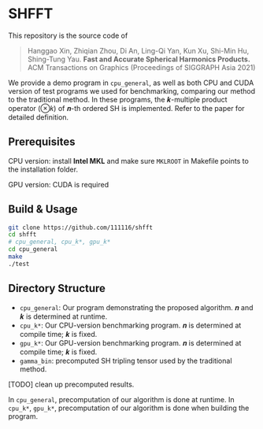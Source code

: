 # SHFFT

This repository is the source code of

>  Hanggao Xin, Zhiqian Zhou, Di An, Ling-Qi Yan, Kun Xu, Shi-Min Hu, Shing-Tung Yau. **Fast and Accurate Spherical Harmonics Products.** ACM Transactions on Graphics (Proceedings of SIGGRAPH Asia 2021)

We provide a demo program in `cpu_general`, as well as both CPU and CUDA version of test programs we used for benchmarking, comparing our method to the traditional method. In these programs, the 𝒌-multiple product operator (⊗𝑘) of 𝒏-th ordered SH is implemented. Refer to the paper for detailed definition.

## Prerequisites

CPU version: install **Intel MKL** and make sure `MKLROOT` in Makefile points to the installation folder.

GPU version: CUDA is required

## Build & Usage

```bash
git clone https://github.com/111116/shfft
cd shfft
# cpu_general, cpu_k*, gpu_k*
cd cpu_general
make
./test
```

## Directory Structure

- `cpu_general`: Our program demonstrating the proposed algorithm. 𝒏 and 𝒌 is determined at runtime.
- `cpu_k*`: Our CPU-version benchmarking program. 𝒏 is determined at compile time; 𝒌 is fixed.
- `gpu_k*`: Our GPU-version benchmarking program. 𝒏 is determined at compile time; 𝒌 is fixed.
- `gamma_bin`: precomputed SH tripling tensor used by the traditional method.

[TODO] clean up precomputed results.

In `cpu_general`, precomputation of our algorithm is done at runtime. In `cpu_k*`, `gpu_k*`, precomputation of our algorithm is done when building the program. 

